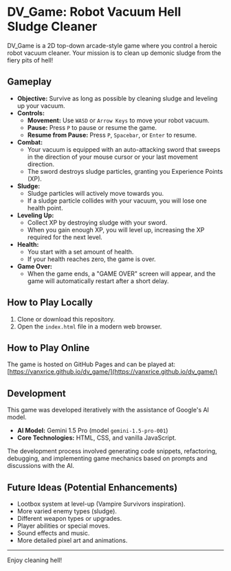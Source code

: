 # DV_Game: Robot Vacuum Hell Sludge Cleaner

DV_Game is a 2D top-down arcade-style game where you control a heroic robot vacuum cleaner. Your mission is to clean up demonic sludge from the fiery pits of hell!

## Gameplay

*   **Objective:** Survive as long as possible by cleaning sludge and leveling up your vacuum.
*   **Controls:**
    *   **Movement:** Use `WASD` or `Arrow Keys` to move your robot vacuum.
    *   **Pause:** Press `P` to pause or resume the game.
    *   **Resume from Pause:** Press `P`, `Spacebar`, or `Enter` to resume.
*   **Combat:**
    *   Your vacuum is equipped with an auto-attacking sword that sweeps in the direction of your mouse cursor or your last movement direction.
    *   The sword destroys sludge particles, granting you Experience Points (XP).
*   **Sludge:**
    *   Sludge particles will actively move towards you.
    *   If a sludge particle collides with your vacuum, you will lose one health point.
*   **Leveling Up:**
    *   Collect XP by destroying sludge with your sword.
    *   When you gain enough XP, you will level up, increasing the XP required for the next level.
*   **Health:**
    *   You start with a set amount of health.
    *   If your health reaches zero, the game is over.
*   **Game Over:**
    *   When the game ends, a "GAME OVER" screen will appear, and the game will automatically restart after a short delay.

## How to Play Locally

1.  Clone or download this repository.
2.  Open the `index.html` file in a modern web browser.

## How to Play Online

The game is hosted on GitHub Pages and can be played at:
[https://vanxrice.github.io/dv_game/](https://vanxrice.github.io/dv_game/)

## Development

This game was developed iteratively with the assistance of Google's AI model.

*   **AI Model:** Gemini 1.5 Pro (model `gemini-1.5-pro-001`)
*   **Core Technologies:** HTML, CSS, and vanilla JavaScript.

The development process involved generating code snippets, refactoring, debugging, and implementing game mechanics based on prompts and discussions with the AI.

## Future Ideas (Potential Enhancements)

*   Lootbox system at level-up (Vampire Survivors inspiration).
*   More varied enemy types (sludge).
*   Different weapon types or upgrades.
*   Player abilities or special moves.
*   Sound effects and music.
*   More detailed pixel art and animations.

---

Enjoy cleaning hell!
